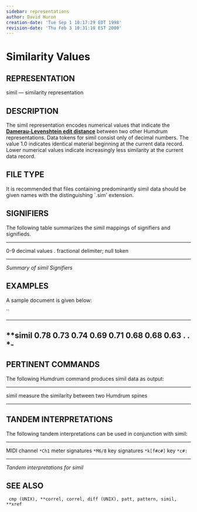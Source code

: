 ```yaml
---
sidebar: representations
author: David Huron
creation-date: 'Tue Sep 1 10:17:29 EDT 1998'
revision-date: 'Thu Feb 3 10:31:10 EST 2000'
---
```



Similarity Values
============================================

## REPRESENTATION ##

<span class="rep">simil</span> &mdash; similarity representation

## DESCRIPTION ##

The <span class="rep">simil</span> representation encodes numerical values that
indicate the [**Damerau-Levenshtein edit
distance**](../commands/simil.html#REFERENCES) between two other
Humdrum representations. Data tokens for <span class="rep">simil</span> consist only of
decimal numbers. The value 1.0 indicates identical material beginning
at the current data record. Lower numerical values indicate
increasingly less similarity at the current data record.

## FILE TYPE ##

It is recommended that files containing predominantly <span class="rep">simil</span> data
should be given names with the distinguishing \`.sim\' extension.

## SIGNIFIERS ##

The following table summarizes the <span class="rep">simil</span> mappings of
signifiers and signifieds.

----- ----------------------------------
0-9   decimal values
.     fractional delimiter; null token
----- ----------------------------------

*Summary of <span class="rep">simil</span> Signifiers*

## EXAMPLES ##

A sample document is given below:

``

-----------
\*\*simil
0.78
0.73
0.74
0.69
0.71
0.68
0.68
0.63
.
.
\*-
-----------

## PERTINENT COMMANDS ##

The following Humdrum command produces <span class="rep">simil</span> data as output:

-- ------------------------------------- ---------------------------------------------------
<span class="tool">simil</span>   measure the similarity between two Humdrum spines
-- ------------------------------------- ---------------------------------------------------

## TANDEM INTERPRETATIONS ##

The following tandem interpretations can be used in conjunction with
<span class="rep">simil</span>:

------------------ ------------
MIDI channel       `*Ch1`
meter signatures   `*M6/8`
key signatures     `*k[f#c#]`
key                `*c#:`
------------------ ------------

*Tandem interpretations for <span class="rep">simil</span>*

## SEE ALSO ##

` cmp (UNIX), **correl, correl, diff (UNIX), patt, pattern, simil, **xref`

